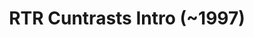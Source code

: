 ---
layout: entry
title: RTR Cuntrasts Intro (~1997)
organization: RTR
usagedate: ~1997
language: rt
fulltitle: RTR Cuntrasts Intro (~1997)
watermark: RTR
---